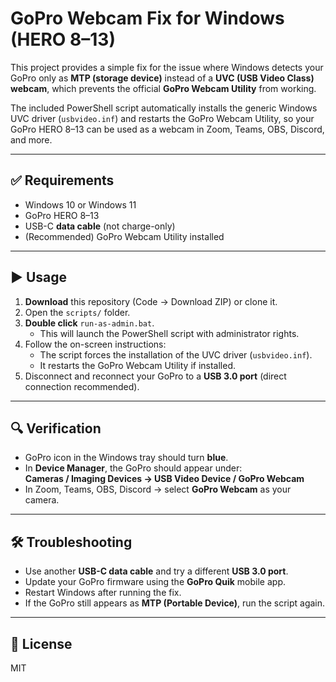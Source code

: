 # GoPro Webcam Fix for Windows (HERO 8–13)

This project provides a simple fix for the issue where Windows detects your GoPro only as **MTP (storage device)** instead of a **UVC (USB Video Class) webcam**, which prevents the official **GoPro Webcam Utility** from working.

The included PowerShell script automatically installs the generic Windows UVC driver (`usbvideo.inf`) and restarts the GoPro Webcam Utility, so your GoPro HERO 8–13 can be used as a webcam in Zoom, Teams, OBS, Discord, and more.

---

## ✅ Requirements
- Windows 10 or Windows 11  
- GoPro HERO 8–13  
- USB-C **data cable** (not charge-only)  
- (Recommended) GoPro Webcam Utility installed  

---

## ▶️ Usage
1. **Download** this repository (Code → Download ZIP) or clone it.  
2. Open the `scripts/` folder.  
3. **Double click** `run-as-admin.bat`.  
   - This will launch the PowerShell script with administrator rights.  
4. Follow the on-screen instructions:  
   - The script forces the installation of the UVC driver (`usbvideo.inf`).  
   - It restarts the GoPro Webcam Utility if installed.  
5. Disconnect and reconnect your GoPro to a **USB 3.0 port** (direct connection recommended).  

---

## 🔍 Verification
- GoPro icon in the Windows tray should turn **blue**.  
- In **Device Manager**, the GoPro should appear under:  
  **Cameras / Imaging Devices → USB Video Device / GoPro Webcam**  
- In Zoom, Teams, OBS, Discord → select **GoPro Webcam** as your camera.  

---

## 🛠 Troubleshooting
- Use another **USB-C data cable** and try a different **USB 3.0 port**.  
- Update your GoPro firmware using the **GoPro Quik** mobile app.  
- Restart Windows after running the fix.  
- If the GoPro still appears as **MTP (Portable Device)**, run the script again.  

---

## 📜 License
MIT
